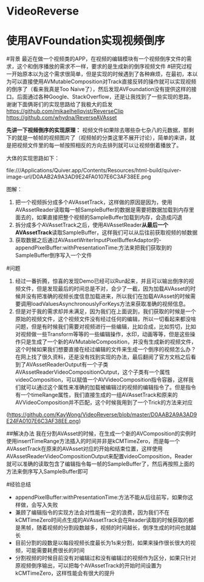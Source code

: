 # VideoReverse
# 使用AVFoundation实现视频倒序

#背景
最近在做一个视频类的APP，在视频的编辑模块有一个视频倒序文件的需求，这个和倒序播放的需求不一样，要求的是生成新的倒序视频文件
#研究过程
一开始原本以为这个需求很简单，但是实现的时候遇到了各种麻烦，在最初，本以为可以直接使用AVMutableComposition对Track直接反转的操作就可以实现视频的倒序了（看来我真是Too Naive了），然后发现AVFoundation没有提供这样的接口。后面通过各种Google、StackOverflow，还是让我找到了一些实现的思路，谢谢下面俩哥们的实现思路给了我极大的启发
https://github.com/mikaelhellqvist/ReverseClip
https://github.com/whydna/ReverseAVAsset


**先讲一下视频倒序的实现原理：**
视频文件如果除去哪些杂七杂八的元数据，那剩下的就是一帧帧的视频图片了（视频帧的分类这里不展开讨论），简单的来讲，就是把视频文件里的每一帧按照相反的方向去排列就可以让视频倒着播放了。

大体的实现思路如下：

file:///Applications/Quiver.app/Contents/Resources/html-build/quiver-image-url/D0AAB2A9A3AD9E24FA0107E6C3AF38EE.png

图解：
1. 把一个视频拆分成多个AVAssetTrack，这样做的原因是因为，使用AVAssetReader读取每一帧SampleBuffer的数据是需要把数据加载到内存里面去的，如果直接把整个视频的SampleBuffer加载到内存，会造成闪退
2. 拆分成多个AVAssetTrack之后，使用AVAssetReader**从最后一个AVAssetTrack**读取SampleBuffer，这样我们可以从后往前获取视频的帧数据
3. 获取数据之后通过AVAssetWriterInputPixelBufferAdaptor的- appendPixelBuffer:withPresentationTime:方法来把我们获取到的SampleBuffer倒序写入一个文件

#问题
1. 经过一番折腾，惊喜的发现Demo已经可以Run起来，并且可以输出倒序的视频文件，但是发现最后的时间总是不对，会少了一截，因为加载AVAsset的时候并没有把准确的视频长度信息加载进来，所以我们在加载AVAsset的时候需要调用loadValuesAsynchronouslyForKeys方法来获取准确的视频信息。 
2. 但是对于我的需求却并未满足，因为我们在上面说到，我们获取的时候是一个原始的视频文件，这个视频文件没有经过任何的编辑，所以一切看起来都没啥问题，但是有时候我们需要对视频进行一些编辑，比如合成，比如剪切，比如对视频做一些Transform等等的一些编辑操作，水印，动画等等，但是这些操作只是生成了一个新的AVMutableComposition，并没有生成新的视频文件，这个时候如果我们想要直接在经过编辑的文件来生成一个倒序的视频怎么办？在网上找了很久资料，还是没有找到实现的办法，最后翻阅了官方文档之后看到了AVAssetReaderOutput有一个子类AVAssetReaderVideoCompositionOutput，这个子类有一个属性videoComposition，可以赋值一个AVVideoComposition指令容器，这样我们就可以通过这个属性来准确的加载被编辑过的视频的编辑指令了。但是指令有一个timeRange属性，我们直接生成的一组AVAssetTrack和原来的AVVideoComposition并不匹配，这个时候我用到了一个Trick的方法来对应

(https://github.com/KayWong/VideoReverse/blob/master/D0AAB2A9A3AD9E24FA0107E6C3AF38EE.png)

##解决办法
我在分割AVAsset的时候，在生成一个新的AVComposition的实例时使用insertTimeRange方法插入的时间并非是kCMTimeZero，而是每一个AVAssetTrack在原来的AVAsset对应的开始和结束位置，这样使用AVAssetReaderVideoCompositionOutput来配置videoComposition，Reader就可以准确的读取包含了编辑指令每一帧的SampleBuffer了，然后再按照上面的方法来倒序写入SampleBuffer即可

#经验总结
* appendPixelBuffer:withPresentationTime:方法不能从后往前写，如果你这样做，会写入失败
* 兼顾了编辑指令的实现方法会对性能有一定的浪费，因为我们不在kCMTimeZero时间点生成的AVAssetTrack会在Reader读取的时候获取的都是黑帧，随着视频的分割段数越多，视频的时间越长，倒序生成的时间也就越长
* 目前分割的段数是以每段视频长度最长为1s来分割，如果来操作很长很大的视频，可能需要耗费很长的时间
* 分割视频的时候目前没有对编辑过和没有编辑过的视频作为区分，如果只针对原视频倒序输出，可以把每个AVAssetTrack的开始时间设置为kCMTimeZero，这样性能会有很大的提升
